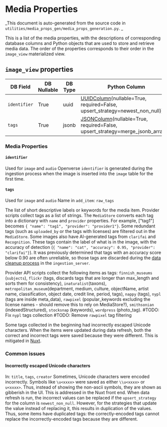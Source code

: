 # Media Properties

_This document is auto-generated from the source code in
`utilities/media_props_gen/media_props_generation.py`. _

This is a list of the media properties, with the descriptions of corresponding
database columns and Python objects that are used to store and retrieve media
data. The order of the properties corresponds to their order in the `image_view`
materialized view.

## `image_view` properties

| DB Field     | DB Nullable | DB Type | Python Column                                                                                                                                                                                         | Description                |
| ------------ | ----------- | ------- | ----------------------------------------------------------------------------------------------------------------------------------------------------------------------------------------------------- | -------------------------- |
| `identifier` | True        | uuid    | [UUIDColumn](https://github.com/WordPress/openverse-catalog/blob/main/openverse_catalog/dags/common/storage/columns.py#L438-L455)(nullable=True, required=False, upsert_strategy=newest_non_null))    | UUID generated by Postgres |
| `tags`       | True        | jsonb   | [JSONColumn](https://github.com/WordPress/openverse-catalog/blob/main/openverse_catalog/dags/common/storage/columns.py#L326-L392)(nullable=True, required=False, upsert_strategy=merge_jsonb_arrays)) | A list of tag objects      |

### Media Properties

#### `identifier`

Used for `image` and `audio` Openverse `identifier` is generated during the
ingestion process when the image is inserted into the `image` table for the
first time.

#### `tags`

Used for `image` and `audio` Name in `add_item`: `raw_tags`

The list of short descriptive labels or keywords for the media item. Provider
scripts collect tags as a list of strings. The `MediaStore` converts each tag
into a dictionary with `name` and `provider` properties. For example, ["tag1"]
becomes `{ "name": "tag1", "provider": "provider1"}`. Some redundant tags (such
as `uploaded_by` or the tags with licenses) are filtered out in the
`MediaStore`. Some images also have AI-generated tags from `clarifai` and
`Recognition`. These tags contain the label of what is in the image, with the
accuracy of detection
(`{ "name": "cat", "accuracy": 0.95, "provider": "clarifai"}`). It was
previously determined that tags with an accuracy score below 0.90 are often
unreliable, so those tags are discarded during the
[data cleanup process](https://github.com/WordPress/openverse/blob/a281dc472fbca281bfaa623ebe5ec0b0feab31ee/ingestion_server/ingestion_server/cleanup.py#L114)
in the `ingestion_server`.

Provider API scripts collect the following items as tags: `finnish_museums`
(`subjects`), `flickr` (tags, discards tags that are longer than max_length and
sorts them for consistency), `inaturalist`(taxons),
`metropolitan_museum`(department, medium, culture, objectName, artist name,
classification, object date, credit line, period, tags), `nappy` (tags), `nypl`
(tags are inside meta_data), `rawpixel` (popular_keywords excluding the license
names - should remove this to rely on MediaStore?), `smithsonian`
(indexedStructured), `stocksnap` (keywords), `wordpress` (photo_tag). #TODO: Fix
`nypl` tags collection #TODO: Remove `rawpixel` tag filtering

Some tags collected in the beginning had incorrectly escaped Unicode characters.
When the items were updated during data refresh, both the correct and incorrect
tags were saved because they were different. This is mitigated in
[Nuxt](https://github.com/WordPress/openverse/blob/a281dc472fbca281bfaa623ebe5ec0b0feab31ee/frontend/src/utils/decode-media-data.ts#L95).

### Common issues

#### Incorrectly escaped Unicode characters

In: `title`, `tags`, `creator` Sometimes, Unicode characters were encoded
incorrectly. Symbols like `\u<xxxx>` were saved as either `\\u<xxxx>` or
`u<xxxx>`. Thus, instead of showing the non-ascii symbols, they are shown as
gibberish in the UI. This is addressed in the Nuxt front end. When data refresh
is run, the incorrect values can be replaced if the `upsert_strategy` for the
column is `newest_non_null`. However, for the strategies that update the value
instead of replacing it, this results in duplication of the values. Thus, some
items have duplicated tags: the correctly-encoded tags cannot replace the
incorrectly-encoded tags because they are different.
